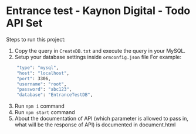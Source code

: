 # Entrance test - Kaynon Digital - Todo API Set

Steps to run this project:
1. Copy the query in `CreateDB.txt` and execute the query in your MySQL.
2. Setup your database settings inside `ormconfig.json` file
For example:
```bash
    "type": "mysql",
    "host": "localhost",
    "port": 3306,
    "username": "root",
    "password": "abc123",
    "database": "EntranceTestDB",
```
3. Run `npm i` command
4. Run `npm start` command
5. About the documentation of API (which parameter is allowed to pass in, what will be the response of API) is documented in document.html
